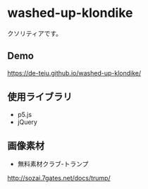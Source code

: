 # washed-up-klondike
クソリティアです。

## Demo
https://de-teiu.github.io/washed-up-klondike/


## 使用ライブラリ
- p5.js
- jQuery


## 画像素材
- 無料素材クラブ-トランプ

http://sozai.7gates.net/docs/trump/
